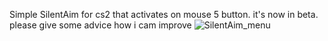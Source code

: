 Simple SilentAim for cs2 that activates on mouse 5 button.
it's now in beta. please give some advice how i cam improve
![SilentAim_menu](https://github.com/user-attachments/assets/aaadb11b-e25a-4824-970b-1a38da821d06)
